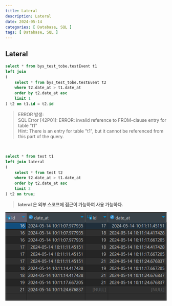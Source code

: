 ```yaml
---
title: Lateral 
description: Lateral
date: 2024-05-14
categories: [ Database, SQL ]
tags: [ Database, SQL ]
---
```


## Lateral

```sql
select * from bys_test_tobe.testEvent t1
left join 
(
	select * from bys_test_tobe.testEvent t2
	where t2.date_at > t1.date_at
	order by t2.date_at asc
	limit 1
) t2 on t1.id = t2.id
```
> ERROR 발생:  
> SQL Error [42P01]: ERROR: invalid reference to FROM-clause entry for table "t1"  
> Hint: There is an entry for table "t1", but it cannot be referenced from this part of the query.  

<br/>

```sql
select * from test t1
left join lateral 
(
	select * from test t2
	where t2.date_at > t1.date_at
	order by t2.date_at asc
	limit 3
) t2 on true;
```
> **lateral 은 외부 스코프에 접근이 가능하여 사용 가능하다.**   

<img src="/assets/img/lateral.png" width="600px" />  

<br/>


